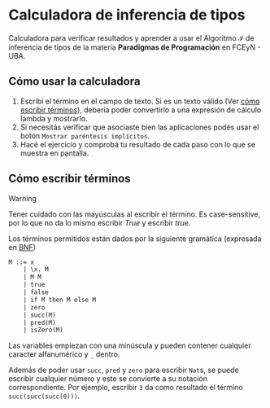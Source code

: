 # Calculadora de inferencia de tipos

Calculadora para verificar resultados y aprender a usar el Algoritmo $\mathcal{I}$ de inferencia de tipos de la materia **Paradigmas de Programación** en FCEyN - UBA.


## Cómo usar la calculadora

1. Escribí el término en el campo de texto. Si es un texto válido (Ver [cómo escribir términos](#Cómo-escribir-términos)), debería poder convertirlo a una expresión de cálculo lambda y mostrarlo.
2. Si necesitás verificar que asociaste bien las aplicaciones podés usar el botón `Mostrar paréntesis implícitos`.
3. Hacé el ejercicio y comprobá tu resultado de cada paso con lo que se muestra en pantalla.

## Cómo escribir términos

> [!WARNING]
> Tener cuidado con las mayúsculas al escribir el término. Es case-sensitive, por lo que no da lo mismo escribir *True* y escribir *true*.

Los términos permitidos están dados por la siguiente gramática (expresada en [BNF](https://es.wikipedia.org/wiki/Notaci%C3%B3n_de_Backus-Naur))

```txt
M ::= x
    | \x. M
    | M M
    | true 
    | false 
    | if M then M else M
    | zero 
    | succ(M) 
    | pred(M) 
    | isZero(M)
```


Las variables empiezan con una minúscula y pueden contener cualquier caracter alfanumérico y `_` dentro.

Además de poder usar `succ`, `pred` y `zero` para escribir `Nat`s, se puede escribir cualquier número y este se convierte a su notación correspondiente. Por ejemplo, escribir `3` da como resultado el término `succ(succ(succ(0)))`.